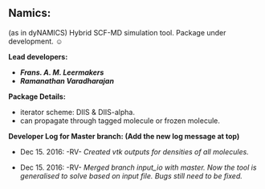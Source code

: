 ## Namics: 
(as in dyNAMICS)
Hybrid SCF-MD simulation tool. Package under development.
:relaxed:





**Lead developers:**

* **_Frans. A. M. Leermakers_**
* **_Ramanathan Varadharajan_**

**Package Details:**

* iterator scheme: DIIS & DIIS-alpha.
* can propagate through tagged molecule or frozen molecule.

**Developer Log for Master branch:  (Add the new log message at top)**

* Dec 15. 2016:		-RV-			_Created vtk outputs for densities of all molecules._

* Dec 15. 2016: 	-RV-			_Merged branch input_io with master.  Now the tool is generalised to solve based on input file. Bugs still need to be fixed._ 


